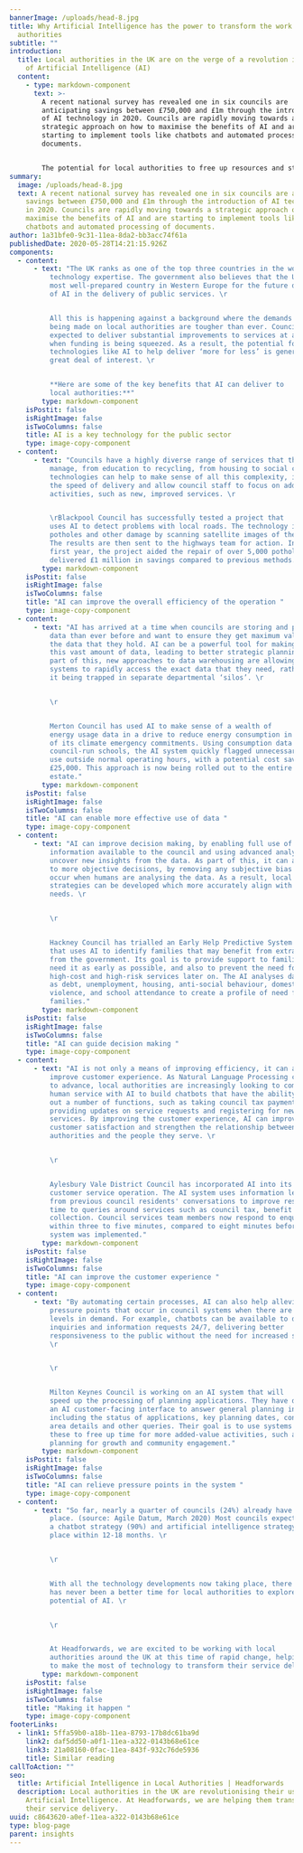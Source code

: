 ```yaml
---
bannerImage: /uploads/head-8.jpg
title: Why Artificial Intelligence has the power to transform the work of local
  authorities
subtitle: ""
introduction:
  title: Local authorities in the UK are on the verge of a revolution in their use
    of Artificial Intelligence (AI)
  content:
    - type: markdown-component
      text: >-
        A recent national survey has revealed one in six councils are
        anticipating savings between £750,000 and £1m through the introduction
        of AI technology in 2020. Councils are rapidly moving towards a
        strategic approach on how to maximise the benefits of AI and are
        starting to implement tools like chatbots and automated processing of
        documents. 


        The potential for local authorities to free up resources and staff time from repetitive administrative tasks is enormous. AI does not replace the need for human involvement. Instead, it enables people to perform complex or time-consuming tasks more quickly, more accurately and more cost-effectively. For local authorities, this opens new opportunities to radically change the way they operate and how they deliver services to residents.
summary:
  image: /uploads/head-8.jpg
  text: A recent national survey has revealed one in six councils are anticipating
    savings between £750,000 and £1m through the introduction of AI technology
    in 2020. Councils are rapidly moving towards a strategic approach on how to
    maximise the benefits of AI and are starting to implement tools like
    chatbots and automated processing of documents.
author: 1a31bfe0-9c31-11ea-8da2-bb3acc74f61a
publishedDate: 2020-05-28T14:21:15.926Z
components:
  - content:
      - text: "The UK ranks as one of the top three countries in the world for AI
          technology expertise. The government also believes that the UK is the
          most well-prepared country in Western Europe for the future deployment
          of AI in the delivery of public services. \r


          All this is happening against a background where the demands
          being made on local authorities are tougher than ever. Councils are
          expected to deliver substantial improvements to services at a time
          when funding is being squeezed. As a result, the potential for
          technologies like AI to help deliver ‘more for less’ is generating a
          great deal of interest. \r


          **Here are some of the key benefits that AI can deliver to
          local authorities:**"
        type: markdown-component
    isPostit: false
    isRightImage: false
    isTwoColumns: false
    title: AI is a key technology for the public sector
    type: image-copy-component
  - content:
      - text: "Councils have a highly diverse range of services that they need to
          manage, from education to recycling, from housing to social care. AI
          technologies can help to make sense of all this complexity, improve
          the speed of delivery and allow council staff to focus on added-value
          activities, such as new, improved services. \r


          \rBlackpool Council has successfully tested a project that
          uses AI to detect problems with local roads. The technology identifies
          potholes and other damage by scanning satellite images of the area.
          The results are then sent to the highways team for action. In its
          first year, the project aided the repair of over 5,000 potholes and
          delivered £1 million in savings compared to previous methods."
        type: markdown-component
    isPostit: false
    isRightImage: false
    isTwoColumns: false
    title: "AI can improve the overall efficiency of the operation "
    type: image-copy-component
  - content:
      - text: "AI has arrived at a time when councils are storing and processing more
          data than ever before and want to ensure they get maximum value from
          the data that they hold. AI can be a powerful tool for making sense of
          this vast amount of data, leading to better strategic planning. As
          part of this, new approaches to data warehousing are allowing AI
          systems to rapidly access the exact data that they need, rather than
          it being trapped in separate departmental ‘silos’. \r


          \r


          Merton Council has used AI to make sense of a wealth of
          energy usage data in a drive to reduce energy consumption in support
          of its climate emergency commitments. Using consumption data for
          council-run schools, the AI system quickly flagged unnecessary energy
          use outside normal operating hours, with a potential cost saving of
          £25,000. This approach is now being rolled out to the entire council
          estate."
        type: markdown-component
    isPostit: false
    isRightImage: false
    isTwoColumns: false
    title: "AI can enable more effective use of data "
    type: image-copy-component
  - content:
      - text: "AI can improve decision making, by enabling full use of all the
          information available to the council and using advanced analytics to
          uncover new insights from the data. As part of this, it can also lead
          to more objective decisions, by removing any subjective bias that may
          occur when humans are analysing the data. As a result, local
          strategies can be developed which more accurately align with local
          needs. \r


          \r


          Hackney Council has trialled an Early Help Predictive System
          that uses AI to identify families that may benefit from extra support
          from the government. Its goal is to provide support to families that
          need it as early as possible, and also to prevent the need for
          high-cost and high-risk services later on. The AI analyses data such
          as debt, unemployment, housing, anti-social behaviour, domestic
          violence, and school attendance to create a profile of need for
          families."
        type: markdown-component
    isPostit: false
    isRightImage: false
    isTwoColumns: false
    title: "AI can guide decision making "
    type: image-copy-component
  - content:
      - text: "AI is not only a means of improving efficiency, it can also be used to
          improve customer experience. As Natural Language Processing continues
          to advance, local authorities are increasingly looking to combine
          human service with AI to build chatbots that have the ability to carry
          out a number of functions, such as taking council tax payments,
          providing updates on service requests and registering for new
          services. By improving the customer experience, AI can improve
          customer satisfaction and strengthen the relationship between local
          authorities and the people they serve. \r


          \r


          Aylesbury Vale District Council has incorporated AI into its
          customer service operation. The AI system uses information learned
          from previous council residents' conversations to improve response
          time to queries around services such as council tax, benefit and bin
          collection. Council services team members now respond to enquiries
          within three to five minutes, compared to eight minutes before the
          system was implemented."
        type: markdown-component
    isPostit: false
    isRightImage: false
    isTwoColumns: false
    title: "AI can improve the customer experience "
    type: image-copy-component
  - content:
      - text: "By automating certain processes, AI can also help alleviate some of the
          pressure points that occur in council systems when there are peak
          levels in demand. For example, chatbots can be available to deal with
          inquiries and information requests 24/7, delivering better
          responsiveness to the public without the need for increased staffing.
          \r


          \r


          Milton Keynes Council is working on an AI system that will
          speed up the processing of planning applications. They have designed
          an AI customer-facing interface to answer general planning inquiries,
          including the status of applications, key planning dates, conservation
          area details and other queries. Their goal is to use systems like
          these to free up time for more added-value activities, such as
          planning for growth and community engagement."
        type: markdown-component
    isPostit: false
    isRightImage: false
    isTwoColumns: false
    title: "AI can relieve pressure points in the system "
    type: image-copy-component
  - content:
      - text: "So far, nearly a quarter of councils (24%) already have an AI strategy in
          place. (source: Agile Datum, March 2020) Most councils expect to have
          a chatbot strategy (90%) and artificial intelligence strategy (91%) in
          place within 12-18 months. \r


          \r


          With all the technology developments now taking place, there
          has never been a better time for local authorities to explore the
          potential of AI. \r


          \r


          At Headforwards, we are excited to be working with local
          authorities around the UK at this time of rapid change, helping them
          to make the most of technology to transform their service delivery."
        type: markdown-component
    isPostit: false
    isRightImage: false
    isTwoColumns: false
    title: "Making it happen "
    type: image-copy-component
footerLinks:
  - link1: 5ffa59b0-a18b-11ea-8793-17b8dc61ba9d
    link2: daf5dd50-a0f1-11ea-a322-0143b68e61ce
    link3: 21a08160-0fac-11ea-843f-932c76de5936
    title: Similar reading
callToAction: ""
seo:
  title: Artificial Intelligence in Local Authorities | Headforwards
  description: Local authorities in the UK are revolutionising their use of
    Artificial Intelligence. At Headforwards, we are helping them transform
    their service delivery.
uuid: c8643620-a0ef-11ea-a322-0143b68e61ce
type: blog-page
parent: insights
---
```

